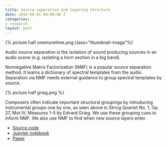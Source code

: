 ```yaml
---
title: Source separation and layering structure
date: 2016-08-01 00:00:00 Z
categories:
- research
layout: post
---
```


{% picture half onemoretime.png class="thumbnail-image"%}

Audio source separation is the isolation of sound producing sources in an audio scene (e.g. isolating a horn section in a big band).

Nonnegative Matrix Factorization (NMF) is a popular source separation method. It learns a dictionary of spectral templates from the audio. Separation via NMF needs external guidance to group spectral templates by source.

<!--more-->

{% picture half grieg.png %}

Composers often indicate important structural groupings by introducing instrumental groups one by one, as seen above in String Quartet No. 1, Op. 27, Mvt IV, Measures 1-5 by Edvard Grieg. We use these grouping cues to inform NMF. We also use NMF to find when new source layers enter.

- [Source code](https://github.com/interactiveaudiolab/separation_segmentation_ismir)
- [Jupyter notebook](https://interactiveaudiolab.github.io/separation_segmentation_ismir)
- [Paper](/public/papers/seetharaman_pardo_ismir16.pdf)
